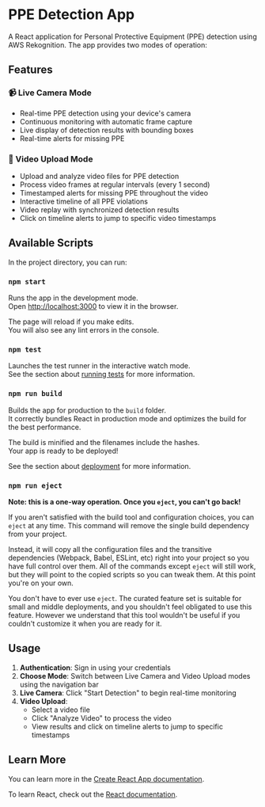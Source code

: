 # PPE Detection App

A React application for Personal Protective Equipment (PPE) detection using AWS Rekognition. The app provides two modes of operation:

## Features

### 📹 Live Camera Mode
- Real-time PPE detection using your device's camera
- Continuous monitoring with automatic frame capture
- Live display of detection results with bounding boxes
- Real-time alerts for missing PPE

### 🎥 Video Upload Mode
- Upload and analyze video files for PPE detection
- Process video frames at regular intervals (every 1 second)
- Timestamped alerts for missing PPE throughout the video
- Interactive timeline of all PPE violations
- Video replay with synchronized detection results
- Click on timeline alerts to jump to specific video timestamps

## Available Scripts

In the project directory, you can run:

### `npm start`

Runs the app in the development mode.<br>
Open [http://localhost:3000](http://localhost:3000) to view it in the browser.

The page will reload if you make edits.<br>
You will also see any lint errors in the console.

### `npm test`

Launches the test runner in the interactive watch mode.<br>
See the section about [running tests](https://facebook.github.io/create-react-app/docs/running-tests) for more information.

### `npm run build`

Builds the app for production to the `build` folder.<br>
It correctly bundles React in production mode and optimizes the build for the best performance.

The build is minified and the filenames include the hashes.<br>
Your app is ready to be deployed!

See the section about [deployment](https://facebook.github.io/create-react-app/docs/deployment) for more information.

### `npm run eject`

**Note: this is a one-way operation. Once you `eject`, you can't go back!**

If you aren't satisfied with the build tool and configuration choices, you can `eject` at any time. This command will remove the single build dependency from your project.

Instead, it will copy all the configuration files and the transitive dependencies (Webpack, Babel, ESLint, etc) right into your project so you have full control over them. All of the commands except `eject` will still work, but they will point to the copied scripts so you can tweak them. At this point you're on your own.

You don't have to ever use `eject`. The curated feature set is suitable for small and middle deployments, and you shouldn't feel obligated to use this feature. However we understand that this tool wouldn't be useful if you couldn't customize it when you are ready for it.

## Usage

1. **Authentication**: Sign in using your credentials
2. **Choose Mode**: Switch between Live Camera and Video Upload modes using the navigation bar
3. **Live Camera**: Click "Start Detection" to begin real-time monitoring
4. **Video Upload**: 
   - Select a video file
   - Click "Analyze Video" to process the video
   - View results and click on timeline alerts to jump to specific timestamps

## Learn More

You can learn more in the [Create React App documentation](https://facebook.github.io/create-react-app/docs/getting-started).

To learn React, check out the [React documentation](https://reactjs.org/).

